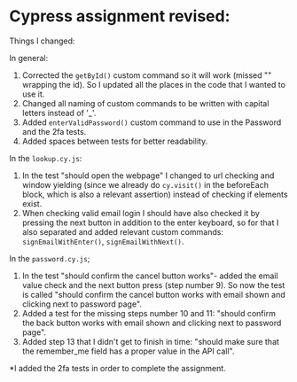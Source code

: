 # Cypress assignment revised:

Things I changed:

In general:
1. Corrected the ```getById()``` custom command so it will work (missed "" wrapping the id). So I updated all the places in the code that I wanted to use it.
2. Changed all naming of custom commands to be written with capital letters instead of '_'.
3. Added ```enterValidPassword()``` custom command to use in the Password and the 2fa tests.
4. Added spaces between tests for better readability.
      
In the ```lookup.cy.js```:
1. In the test "should open the webpage" I changed to url checking and window yielding (since we already do ```cy.visit()``` in the beforeEach block, which is also a relevant assertion) instead of checking if elements exist.
2. When checking valid email login I should have also checked it by pressing the next button in addition to the enter keyboard, so for that I also separated and added relevant custom commands: ```signEmailWithEnter()```, ```signEmailWithNext()```.
      
In the ```password.cy.js```;
1. In the test "should confirm the cancel button works"- added the email value check and the next button press (step number 9). So now the test is called "should confirm the cancel button works with email shown and clicking next to password page".
2. Added a test for the missing steps number 10 and 11: "should confirm the back button works with email shown and clicking next to password page".
3. Added step 13 that I didn't get to finish in time: "should make sure that the remember_me field has a proper value in the API call".
   
*I added the 2fa tests in order to complete the assignment.
